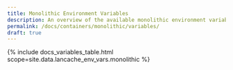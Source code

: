 ```yaml
---
title: Monolithic Environment Variables
description: An overview of the available monolithic environment variables
permalink: /docs/containers/monolithic/variables/
draft: true
---
```


{% include docs_variables_table.html scope=site.data.lancache_env_vars.monolithic %}
